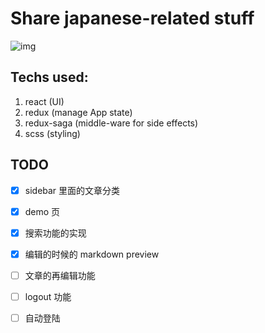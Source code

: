 # Share japanese-related stuff

![img](https://github.com/CaryWill/learnJapaneseWeb/screenshots/screenshot1.png)

## Techs used:

1. react (UI)
2. redux (manage App state)
3. redux-saga (middle-ware for side effects)
4. scss (styling)

## TODO

- [X] sidebar 里面的文章分类

- [X] demo 页

- [X] 搜索功能的实现

- [X] 编辑的时候的 markdown preview

- [ ] 文章的再编辑功能

- [ ] logout 功能

- [ ] 自动登陆
